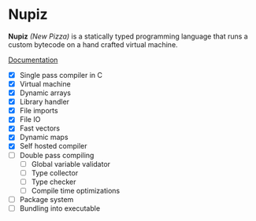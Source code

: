 
# Nupiz

**Nupiz** *(New Pizza)* is a statically typed programming language that runs a custom bytecode on a hand crafted virtual machine.

[Documentation](DOCS.md)

- [x] Single pass compiler in C
- [x] Virtual machine
- [x] Dynamic arrays
- [x] Library handler
- [x] File imports
- [x] File IO
- [x] Fast vectors
- [x] Dynamic maps
- [x] Self hosted compiler
- [ ] Double pass compiling
    - [ ] Global variable validator
    - [ ] Type collector
    - [ ] Type checker
    - [ ] Compile time optimizations
- [ ] Package system
- [ ] Bundling into executable

